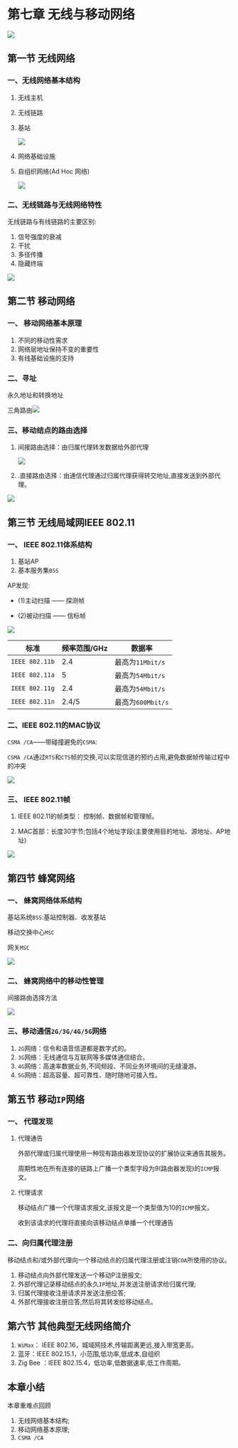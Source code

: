 # 第七章 无线与移动网络

![](F:\自考\计算机网络原理\img\2020-06-08_161821.jpg)

## 第一节 无线网络

###  一、无线网络基本结构

1. 无线主机

2. 无线链路

3. 基站

   ![](F:\自考\计算机网络原理\img\2020-06-08_162141.jpg)

4. 网络基础设施

5. 自组织网络(Ad Hoc 网络)

   ![](F:\自考\计算机网络原理\img\2020-06-08_162112.jpg)

###  二、无线链路与无线网络特性

 无线链路与有线链路的主要区别:

1. 信号强度的衰减
2. 干扰
3. 多径传播
4. 隐藏终端

![](F:\自考\计算机网络原理\img\2020-06-08_162601.jpg)

## 第二节 移动网络

### 一、 移动网络基本原理

1. 不同的移动性需求
2. 网络层地址保持不变的重要性
3. 有线基础设施的支持

### 二、寻址

永久地址和转换地址

三角路由![](F:\自考\计算机网络原理\img\2020-06-08_163402.jpg)

### 三、移动结点的路由选择

1. 间接路由选择：由归属代理转发数据给外部代理

   ![](F:\自考\计算机网络原理\img\2020-06-08_163959.jpg)

2. .直接路由选择：由通信代理通过归属代理获得转交地址,直接发送到外部代理。

![](F:\自考\计算机网络原理\img\2020-06-08_164431.jpg)

## 第三节 无线局域网IEEE 802.11

### 一、 IEEE 802.11体系结构

1. 基站AP
2. 基本服务集`BSS`

AP发现:

- (1)主动扫描   ——  探测帧

- (2)被动扫描   ——  信标帧

![](F:\自考\计算机网络原理\img\2020-06-08_164812.jpg)

| 标准           | 频率范围/GHz | 数据率            |
| -------------- | ------------ | ----------------- |
| `IEEE 802.11b` | 2.4          | 最高为`11Mbit/s`  |
| `IEEE 802.11a` | 5            | 最高为`54Mbit/s`  |
| `IEEE 802.11g` | 2.4          | 最高为`54Mbit/s`  |
| `IEEE 802.11n` | 2.4/5        | 最高为`600Mbit/s` |

###  二、IEEE 802.11的MAC协议

`CSMA /CA`——带碰撞避免的`CSMA`:

`CSMA /CA`通过`RTS`和`CTS`帧的交换,可以实现信道的预约占用,避免数据帧传输过程中的冲突

![](F:\自考\计算机网络原理\img\2020-06-08_165608.jpg)

 ###  三、 IEEE 802.11帧

1. IEEE 802.11的帧类型： 控制帧、数据帧和管理帧。

2. MAC首部：长度30字节;包括4个地址字段(主要使用目的地址、源地址、AP地址)

![](F:\自考\计算机网络原理\img\2020-06-08_170210.jpg)

## 第四节 蜂窝网络

### 一、 蜂窝网络体系结构

基站系统`BSS`:基站控制器、收发基站

移动交换中心`MSC`

网关`MSC`

![](F:\自考\计算机网络原理\img\2020-06-08_170529.jpg)

### 二、 蜂窝网络中的移动性管理

 间接路由选择方法

![](F:\自考\计算机网络原理\img\2020-06-08_170801.jpg)

###  三、移动通信`2G/3G/4G/5G`网络

1. `2G`网络：信令和语音信道都是数字式的。
2. `3G`网络：无线通信与互联网等多媒体通信结合。
3. `4G`网络：高速率数据业务,不同频段、不同业务环境间的无缝漫游。
4. `5G`网络：超高容量、超可靠性、随时随地可接入性。

## 第五节 移动`IP`网络

### 一、 代理发现

1. 代理通告

   外部代理或归属代理使用一种现有路由器发现协议的扩展协议来通告其服务。

   周期性地在所有连接的链路上广播一个类型字段为9(路由器发现)的`ICMP`报文。

2. 代理请求

   移动结点广播一个代理请求报文,该报文是一个类型值为10的`ICMP`报文。

   收到该请求的代理将直接向该移动结点单播一个代理通告

###  二、向归属代理注册

移动结点和/或外部代理向一个移动结点的归属代理注册或注销`COA`所使用的协议。

1. 移动结点向外部代理发送一个移动P注册报文;
2. 外部代理记录移动结点的永久`IP`地址,并发送注册请求给归属代理;
3. 归属代理接收注册请求并发送注册应答;
4. 外部代理接收注册应答,然后将其转发给移动结点。

## 第六节 其他典型无线网络简介

1. `WiMax`： IEEE 802.16，城域网技术,传输距离更远,接入带宽更高。
2. 蓝牙：IEEE 802.15.1，小范围,低功率,低成本,自组织
3. Zig Bee ：IEEE 802.15.4，低功率,低数据速率,低工作周期。

## 本章小结

本章重难点回顾

1. 无线网络基本结构;
2. 移动网络基本原理;
3. `CSMA /CA`